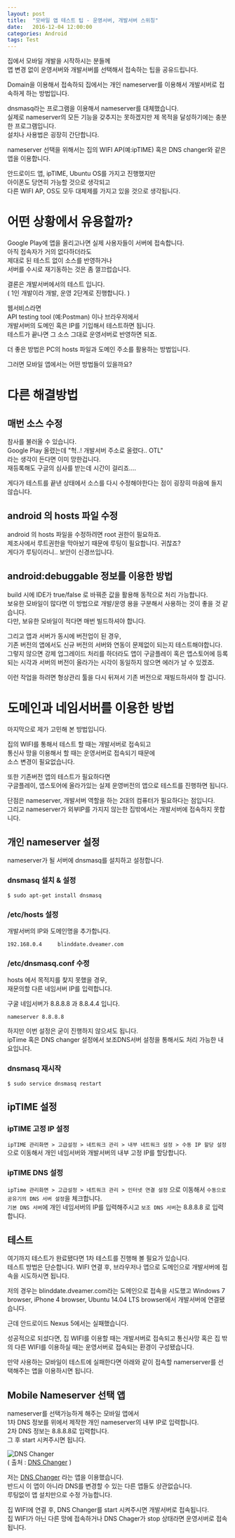 ```yaml
---
layout: post
title:  "모바일 앱 테스트 팁 - 운영서버, 개발서버 스위칭"
date:   2016-12-04 12:00:00
categories: Android
tags: Test
---
```


집에서 모바일 개발을 시작하시는 분들께  
앱 변경 없이 운영서버와 개발서버를 선택해서 접속하는 팁을 공유드립니다.  

Domain을 이용해서 접속하되 집에서는 개인 nameserver를 이용해서 개발서버로 접속하게 하는 방법입니다.  

dnsmasq라는 프로그램을 이용해서 nameserver를 대체했습니다.  
실제로 nameserver의 모든 기능을 갖추지는 못하겠지만 제 목적을 달성하기에는 충분한 프로그램입니다.  
설치나 사용법은 굉장히 간단합니다.  

nameserver 선택을 위해서는 집의 WIFI AP(예:ipTIME) 혹은 DNS changer와 같은 앱을 이용합니다.  

안드로이드 앱, ipTIME, Ubuntu OS를 가지고 진행했지만  
아이폰도 당연히 가능할 것으로 생각되고  
다른 WIFI AP, OS도 모두 대체제를 가지고 있을 것으로 생각됩니다.  

<!--more-->

# 어떤 상황에서 유용할까?

Google Play에 앱을 올리고나면 실제 사용자들이 서버에 접속합니다.   
아직 접속자가 거의 없다하더라도  
제대로 된 테스트 없이 소스를 반영하거나  
서버를 수시로 재기동하는 것은 좀 껄끄럽습니다.  

결론은 개발서버에서의 테스트 입니다.  
( 1인 개발이라 개발, 운영 2단계로 진행합니다. )  

웹서비스라면  
API testing tool (예:Postman) 이나 브라우저에서  
개발서버의 도메인 혹은 IP를 기입해서 테스트하면 됩니다.  
테스트가 끝나면 그 소스 그대로 운영서버로 반영하면 되죠.  

더 좋은 방법은 PC의 hosts 파일과 도메인 주소를 활용하는 방법입니다.  

그러면 모바일 앱에서는 어떤 방법들이 있을까요?  

# 다른 해결방법

## 매번 소스 수정

참사를 불러올 수 있습니다.  
Google Play 올렸는데 "헉..! 개발서버 주소로 올렸다.. OTL"  
라는 생각이 든다면 이미 망한겁니다.  
재등록해도 구글의 심사를 받는데 시간이 걸리죠....  

게다가 테스트를 끝낸 상태에서 소스를 다시 수정해야한다는 점이 굉장히 마음에 들지 않습니다.  

## android 의 hosts 파일 수정  

android 의 hosts 파일을 수정하려면 root 권한이 필요하죠.  
제조사에서 루트권한을 막아놨기 때문에 루팅이 필요합니다. 귀찮죠?  
게다가 루팅이라니.. 보안이 신경쓰입니다.  

## android:debuggable 정보를 이용한 방법  

build 시에 IDE가 true/false 로 바꿔준 값을 활용해 동적으로 처리 가능합니다.  
보유한 모바일이 많다면 이 방법으로 개발/운영 용을 구분해서 사용하는 것이 좋을 것 같습니다.  
다만, 보유한 모바일이 적다면 매번 빌드하셔야 합니다.  

그리고 앱과 서버가 동시에 버전업이 된 경우,  
기존 버전의 앱에서도 신규 버전의 서버와 연동이 문제없이 되는지 테스트해야합니다.  
그렇지 않으면 강제 업그레이드 처리를 하더라도 앱이 구글플레이 혹은 앱스토어에 등록되는 시각과 서버의 버전이 올라가는 시각이 동일하지 않으면 에러가 날 수 있겠죠.  

이런 작업을 하려면 형상관리 툴을 다시 뒤져서 기존 버전으로 재빌드하셔야 할 겁니다.  

# 도메인과 네임서버를 이용한 방법  

마지막으로 제가 고민해 본 방법입니다.  

집의 WIFI를 통해서 테스트 할 때는 개발서버로 접속되고  
통신사 망을 이용해서 할 때는 운영서버로 접속되기 때문에  
소스 변경이 필요없습니다.  

또한 기존버전 앱의 테스트가 필요하다면  
구글플레이, 앱스토어에 올라가있는 실제 운영버전의 앱으로 테스트를 진행하면 됩니다.  

단점은 nameserver, 개발서버 역할을 하는 2대의 컴퓨터가 필요하다는 점입니다.  
그리고 nameserver가 외부IP를 가지지 않는한 집밖에서는 개발서버에 접속하지 못합니다.  

## 개인 nameserver 설정

nameserver가 될 서버에 dnsmasq를 설치하고 설정합니다.  

### dnsmasq 설치 & 설정

~~~
$ sudo apt-get install dnsmasq
~~~

### /etc/hosts 설정

개발서버의 IP와 도메인명을 추가합니다.  

~~~
192.168.0.4     blinddate.dveamer.com
~~~

### /etc/dnsmasq.conf 수정

hosts 에서 목적지를 찾지 못했을 경우,  
재문의할 다른 네임서버 IP를 입력합니다.  

구굴 네임서버가 8.8.8.8 과 8.8.4.4 입니다.  

~~~
nameserver 8.8.8.8
~~~

하지만 이번 설정은 굳이 진행하지 않으셔도 됩니다.  
ipTime 혹은 DNS changer 설정에서 보조DNS서버 설정을 통해서도 처리 가능한 내요입니다.  

### dnsmasq 재시작

~~~
$ sudo service dnsmasq restart
~~~

## ipTIME 설정

### ipTIME 고정 IP 설정

```ipTIME 관리화면 > 고급설정 > 네트워크 관리 > 내부 네트워크 설정 > 수동 IP 할당 설정``` 으로 이동해서 개인 네임서버와 개발서버의 내부 고정 IP를 할당합니다.  

### ipTIME DNS 설정 

```ipTime 관리화면 > 고급설정 > 네트워크 관리 > 인터넷 연결 설정``` 으로 이동해서 ```수동으로 공유기의 DNS 서버 설정```을 체크합니다.  
```기본 DNS 서버```에 개인 네임서버의 IP를 입력해주시고 ```보조 DNS 서버```는 8.8.8.8 로 입력합니다.  

## 테스트

여기까지 테스트가 완료됐다면 1차 테스트를 진행해 볼 필요가 있습니다.  
테스트 방법은 단순합니다. WIFI 연결 후, 브라우저나 앱으로 도메인으로 개발서버에 접속을 시도하시면 됩니다.  

저의 경우는 blinddate.dveamer.com라는 도메인으로 접속을 시도했고 Windows 7 browser, iPhone 4 browser, Ubuntu 14.04 LTS browser에서 개발서버에 연결됐습니다.  

근데 안드로이드 Nexus 5에서는 실패했습니다.  

성공적으로 되셨다면, 집 WIFI를 이용할 때는 개발서버로 접속되고 통신사망 혹은 집 밖의 다른 WIFI를 이용하실 때는 운영서버로 접속되는 환경이 구성됐습니다.  

만약 사용하는 모바일이 테스트에 실패한다면 아래와 같이 접속할 namerserver를 선택해주는 앱을 이용하시면 됩니다.  

## Mobile Nameserver 선택 앱

nameserver를 선택가능하게 해주는 모바일 앱에서  
1차 DNS 정보를 위에서 제작한 개인 nameserver의 내부 IP로 입력합니다.  
2차 DNS 정보는 8.8.8.8로 입력합니다.  
그 후 start 시켜주시면 됩니다.  

![DNS Changer](https://lh3.googleusercontent.com/PSPBtHbSSTeVdqSVb15d2DnhbmCpPpv0vqW034UKwdGaYtiGtJ5l32uhHWpeTAJGlEU=w300)  
( 출처 : [DNS Changer](https://play.google.com/store/apps/details?id=com.burakgon.dnschanger&hl=ko) )

저는 [DNS Changer](https://play.google.com/store/apps/details?id=com.burakgon.dnschanger&hl=ko) 라는 앱을 이용했습니다.  
반드시 이 앱이 아니라 DNS를 변경할 수 있는 다른 앱들도 상관없습니다.  
루팅없이 앱 설치만으로 수정 가능합니다.  

집 WIFI에 연결 후, DNS Changer를 start 시켜주시면 개발서버로 접속됩니다.  
집 WIFI가 아닌 다른 망에 접속하거나 DNS Chager가 stop 상태라면 운영서버로 접속됩니다.  

